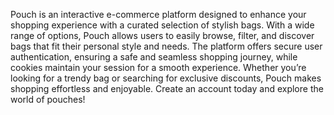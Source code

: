 Pouch is an interactive e-commerce platform designed to enhance your shopping experience with a curated selection of stylish bags.
With a wide range of options, Pouch allows users to easily browse, filter, and discover bags that fit their personal style and needs.
The platform offers secure user authentication, ensuring a safe and seamless shopping journey, while cookies maintain your session for a smooth experience.
Whether you’re looking for a trendy bag or searching for exclusive discounts, Pouch makes shopping effortless and enjoyable. Create an account today and explore the world of pouches!
